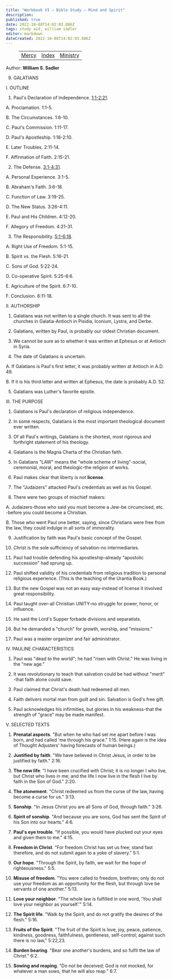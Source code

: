 ```yaml
---
title: "Workbook VI — Bible Study — Mind and Spirit"
description: 
published: true
date: 2022-10-08T14:02:03.086Z
tags: study aid, william sadler
editor: markdown
dateCreated: 2022-10-08T14:02:03.086Z
---
```


<figure class="table chapter-navigator">
	<table>
		<tbody>
		<tr>
			<td><a href="/en/article/William_S_Sadler/Workbook_6_Bible_Study/Mercy">Mercy</a></td>
			<td><a href="/en/article/William_S_Sadler/Workbook_6_Bible_Study/Index">Index</a></td>
			<td><a href="/en/article/William_S_Sadler/Workbook_6_Bible_Study/Ministry">Ministry</a></td>
		</tr>
		</tbody>
	</table>
</figure>

Author: **William S. Sadler**


9. GALATIANS

I. OUTLINE

1. Paul's Declaration of Independence. [1:1-2:21](/en/Bible/Galatians/1#v1).

A. Proclamation. 1:1-5.

B. The Circumstances. 1:6-10.

C. Paul's Commission. 1:11-17.

D. Paul's Apostleship. 1:18-2:10.

E. Later Troubles. 2:11-14.

F. Affirmation of Faith. 2:15-21.

2. The Defense. [3:1-4:31](/en/Bible/Galatians/3#v1).

A. Personal Experience. 3:1-5.

B. Abraham's Faith. 3:6-18.

C. Function of Law. 3:19-25.

D. The New Status. 3:26-4:11.

E. Paul and His Children. 4:12-20.

F. Allegory of Freedom. 4:21-31.

3. The Responsibility. [5:1-6:18](/en/Bible/Galatians/5#v1).

A. Right Use of Freedom. 5:1-15.

B. Spirit vs. the Flesh. 5:16-21.

C. Sons of God. 5:22-24.

D. Co-operative Spirit. 5:25-6:6.

E. Agriculture of the Spirit. 6:7-10.

F. Conclusion. 6:11-18.

II. AUTHORSHIP

1. Galatians was not written to a single church. It was sent to all the churches in Galatia-Antioch in Pisidia, Iconium, Lystra, and Derbe.

2. Galatians, written by Paul, is probably our oldest Christian document.

3. We cannot be sure as to whether it was written at Ephesus or at Antioch in Syria.

4. The date of Galatians is uncertain.

A. If Galatians is Paul's first letter, it was probably written at Antioch in A.D. 49.

B. If it is his third letter and written at Ephesus, the date is probably A.D. 52.

5. Galatians was Luther's favorite epistle.

III. THE PURPOSE

1. Galatians is Paul's declaration of religious independence.

2. In some respects, Galatians is the most important theological document ever written.

3. Of all Paul's writings, Galatians is the shortest, most rigorous and forthright statement of his theology.

4. Galatians is the Magna Charta of the Christian faith.

5. In Galatians "LAW" means the "whole scheme of living"-social, ceremonial, moral, and theologic-the religion of works.

6. Paul makes clear that liberty is not **license**.

7. The "Judaizers" attacked Paul's credentials as well as his Gospel.

8. There were two groups of mischief makers:

A. Judaizers-those who said you must become a Jew-be circumcised, etc. -before you could become a Christian.

B. Those who went Paul one better, saying, since Christians were free from the law, they could indulge in all sorts of immorality.

9. Justification by faith was Paul's basic concept of the Gospel.

10. Christ is the sole sufficiency of salvation-no intermediaries.

11. Paul had trouble defending his apostleship-already "apostolic succession" had sprung up.

12. Paul shifted validity of his credentials from religious tradition to personal religious experience. (This is the teaching of the Urantia Book.)

13. But the new Gospel was not an easy way-instead of license it involved great responsibility.

14. Paul taught over-all Christian UNITY-no struggle for power, honor, or influence.

15. He said the Lord's Supper forbade divisions and separatists.

16. But he demanded a "church" for growth, worship, and "missions."

17. Paul was a master organizer and fair administrator.

IV. PAULINE CHARACTERISTICS

1. Paul was "dead to the world"; he had "risen with Christ." He was living in the "new age."

2. It was revolutionary to teach that salvation could be had without "merit" -that faith alone could save.

3. Paul claimed that Christ's death had redeemed all men.

4. Faith delivers mortal man from guilt and sin. Salvation is God's free gift.

5. Paul acknowledges his infirmities, but glories in his weakness-that the strength of "grace" may be made manifest.

V. SELECTED TEXTS

1. **Prenatal aspects**. "But when he who had set me apart before I was born, and had called 'me through his grace." 1:15. (Here again is the idea of Thought Adjusters' having forecasts of human beings.)

2. **Justified by faith**. "We have believed in Christ Jesus, in order to be justified by faith." 2:16.

3. **The new life**. "I have been crucified with Christ; it is no longer I who live, but Christ who lives in me; and the life I now live in the flesh I live by faith in the Son of God." 2:20.

4. **The atonement**. "Christ redeemed us from the curse of the law, having become a curse for us." 3:13.

5. **Sonship**. "In Jesus Christ you are all Sons of God, through faith." 3:26.

6. **Spirit of sonship**. "And because you are sons, God has sent the Spirit of his Son into our hearts." 4:6.

7. **Paul's eye trouble**. "If possible, you would have plucked out your eyes and given them to me." 4:15.

8. **Freedom in Christ**. "For freedom Christ has set us free; stand fast therefore, and do not submit again to a yoke of slavery." 5:1.

9. **Our hope**. "Through the Spirit, by faith, we wait for the hope of righteousness." 5:5.

10. **Misuse of freedom**. "You were called to freedom, brethren; only do not use your freedom as an opportunity for the flesh, but through love be servants of one another." 5:13.

11. **Love your neighbor**. "The whole law is fulfilled in one word, 'You shall love your neighbor as yourself.'" 5:14.

12. **The Spirit life**. "Walk by the Spirit, and do not gratify the desires of the flesh." 5:16.

13. **Fruits of the Spirit**. "The fruit of the Spirit is love, joy, peace, patience, kindness, goodness, faithfulness, gentleness, self-control; against such there is no law," 5:22,23.

14. **Burden bearing**. "Bear one another's burdens, and so fulfil the law of Christ." 6:2.

15. **Sowing and reaping**. "Do not be deceived; God is not mocked, for whatever a man sows, that he will also reap." 6:7.


<br>

